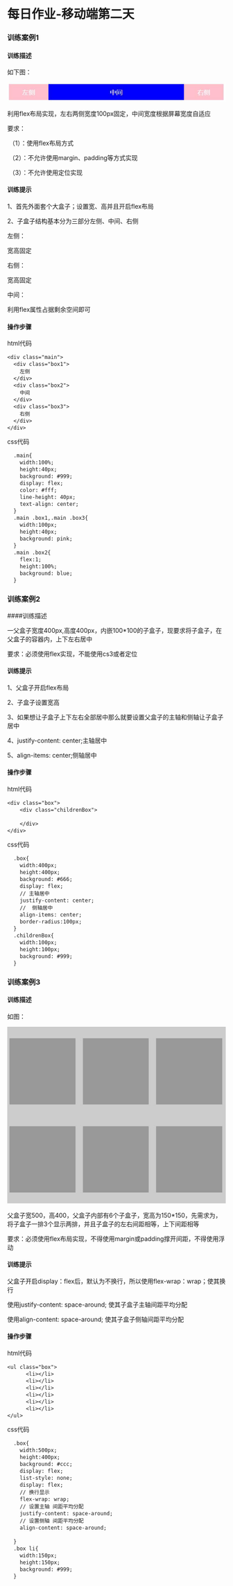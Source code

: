 # 每日作业-移动端第二天

### 训练案例1

#### 训练描述

如下图：

<img src="./images/1.jpg">

利用flex布局实现，左右两侧宽度100px固定，中间宽度根据屏幕宽度自适应

要求：

​    （1）：使用flex布局方式

​    （2）：不允许使用margin、padding等方式实现

​    （3）：不允许使用定位实现

#### 训练提示

1、首先外面套个大盒子；设置宽、高并且开启flex布局

2、子盒子结构基本分为三部分左侧、中间、右侧

左侧：

宽高固定

右侧：

宽高固定

中间：

利用flex属性占据剩余空间即可



#### 操作步骤

html代码

```
<div class="main">
  <div class="box1">
  	左侧
  </div>
  <div class="box2">
  	中间
  </div>
  <div class="box3">
  	右侧
  </div>
</div>
```

css代码

```
  .main{
    width:100%;
    height:40px;
    background: #999;
    display: flex;
    color: #fff;
    line-height: 40px;
    text-align: center;
  }
  .main .box1,.main .box3{
    width:100px;
    height:40px;
    background: pink;
  }
  .main .box2{
    flex:1;
    height:100%;
    background: blue;
  }
```



### 训练案例2

####训练描述

一父盒子宽度400px,高度400px，内嵌100*100的子盒子，现要求将子盒子，在父盒子的容器内，上下左右居中

要求：必须使用flex实现，不能使用cs3或者定位

#### 训练提示

1、父盒子开启flex布局

2、子盒子设置宽高

3、如果想让子盒子上下左右全部居中那么就要设置父盒子的主轴和侧轴让子盒子居中

4、justify-content: center;主轴居中

5、align-items: center;侧轴居中

#### 操作步骤

html代码

```
<div class="box">
    <div class="childrenBox">

    </div>
</div>
```

css代码

```
  .box{
    width:400px;
    height:400px;
    background: #666;
    display: flex;
    // 主轴居中
    justify-content: center;
    //  侧轴居中
    align-items: center;
    border-radius:100px;
  }
  .childrenBox{
    width:100px;
    height:100px;
    background: #999;
  }
```

### 训练案例3

#### 训练描述

如图：

<img src="./images/2.jpg">

父盒子宽500，高400，父盒子内部有6个子盒子，宽高为150*150，先需求为，将子盒子一排3个显示两排，并且子盒子的左右间距相等，上下间距相等

要求：必须使用flex布局实现，不得使用margin或padding撑开间距，不得使用浮动

#### 训练提示

父盒子开启display：flex后，默认为不换行，所以使用flex-wrap：wrap；使其换行

使用justify-content: space-around; 使其子盒子主轴间距平均分配

使用align-content: space-around; 使其子盒子侧轴间距平均分配

#### 操作步骤

html代码

```
<ul class="box">
      <li></li>
      <li></li>
      <li></li>
      <li></li>
      <li></li>
      <li></li>
</ul>
```

css代码

```
  .box{
    width:500px;
    height:400px;
    background: #ccc;
    display: flex;
    list-style: none;
    display: flex;
    // 换行显示
    flex-wrap: wrap;
    // 设置主轴 间距平均分配
    justify-content: space-around;
    // 设置侧轴 间距平均分配
    align-content: space-around;
    
  }
  .box li{
    width:150px;
    height:150px;
    background: #999;
  }
```



